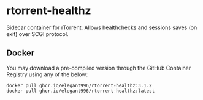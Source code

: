 rtorrent-healthz
===============================================

Sidecar container for rTorrent. Allows healthchecks and sessions saves (on exit) over SCGI protocol.

Docker
-----------------------------------------------
You may download a pre-compiled version through the GitHub Container Registry using any of the below:

```
docker pull ghcr.io/elegant996/rtorrent-healthz:3.1.2
docker pull ghcr.io/elegant996/rtorrent-healthz:latest
```
